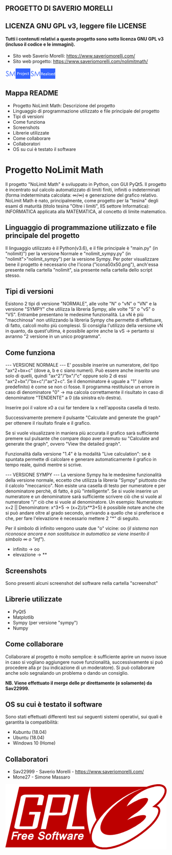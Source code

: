 ## PROGETTO DI SAVERIO MORELLI
## LICENZA GNU GPL v3, leggere file LICENSE
#### Tutti i contenuti relativi a questo progetto sono sotto licenza GNU GPL v3 (incluso il codice e le immagini).

- Sito web Saverio Morelli: https://www.saveriomorelli.com/
- Sito web progetto: https://www.saveriomorelli.com/nolimitmath/

![](sitoweb/smproject.png)![](sitoweb/smrealised.png)


## Mappa README
- Progetto NoLimit Math: Descrizione del progetto
- Linguaggio di programmazione utilizzato e file principale del progetto
- Tipi di versioni
- Come funziona
- Screenshots
- Librerie utilizzate
- Come collaborare
- Collaboratori
- OS su cui è testato il software

# Progetto NoLimit Math
Il progetto "NoLimit Math" è sviluppato in Python, con GUI PyQt5.
Il progetto è incentrato sul calcolo automatizzato di limiti finiti, infiniti o indeterminati (forma indeterminata calcolata: ∞/∞) e generazione del grafico relativo.
NoLimit Math è nato, principalmente, come progetto per la "tesina" degli esami di maturità (titolo tesina "Oltre i limiti", IIS settore Informatica): INFORMATICA applicata alla MATEMATICA, al concetto di limite matematico.

## Linguaggio di programmazione utilizzato e file principale del progetto
Il linguaggio utilizzato è il Python(v3.6), e il file principale è "main.py" (in "nolimit)") per la versione Normale e "nolimit\_sympy.py" (in "nolimit">"nolimit\_sympy") per la versione Sympy.
Per poter visualizzare bene il progetto è necessario che l'icona ("icona50x50.png"), anch'essa presente nella cartella "nolimit", sia presente nella cartella dello script stesso.

## Tipi di versioni
Esistono 2 tipi di versione "NORMALE", alle volte "N" o "vN" o "VN" e la versione "SYMPY" che utilizza la libreria Sympy, alle volte "S" o "vS" o "VS".
Entrambe presentano le medesime funzionalità.
La vN è più "macchinosa" non utilizzando la libreria Sympy che permette di effettuare, di fatto, calcoli molto più complessi.
Si consiglia l'utilizzo della versione vN in quanto, da quest'ultima, è possibile aprire anche la vS -> pertanto si avranno "2 versione in un unico programma".

## Come funziona
--- VERSIONE NORMALE ---
E' possibile inserire un numeratore, del tipo "ax^2+bx+c" (dove a, b e c siano numeri). Può essere anche inserito uno solo di quelli, quindi "ax^2"/"bx"/"c" oppure solo 2 di essi "ax^2+bx"/"bx+c"/"ax^2+c".
Se il denominatore è uguale a "1" (valore predefinito) è come se non ci fosse.
Il programma restituisce un errore in caso di denominatore "0" -> ma calcola correttamente il risultato in caso di denominatore "TENDENTE" a 0 (da sinistra e/o destra).

Inserire poi il valore x0 a cui far tendere la x nell'apposita casella di testo.

Successivamente premere il pulsante "Calculate and generate the graph" per ottenere il risultato finale e il grafico.

Se si vuole visualizzare in maniera più accurata il grafico sarà sufficiente premere sul pulsante che compare dopo aver premuto su "Calculate and generate the graph", ovvero "View the detailed graph".

Funzionalità dalla versione "1.4" è la modalità "Live calculation": se è spuntata permette di calcolare e generare automaticamente il grafico in tempo reale, quindi mentre si scrive.

--- VERSIONE SYMPY ---
La versione Sympy ha le medesime funzionalità della versione normale, eccetto che utilizza la libreria "Sympy" piuttosto che il calcolo "meccanico".
Non esiste una casella di testo per numeratore e per denominatore perchè, di fatto, è più "intelligente".
Se si vuole inserire un numeratore e un denominatore sarà sufficiente scrivere ciò che si vuole al numeratore "/" ciò che si vuole al denominatore. Un esempio:
Numeratore: x+2 || Denominatore: x^3+5
-> (x+2)/(x\*\*3+5)
è possibile notare anche che si può andare oltre al grado secondo, arrivando a quello che si preferisce e che, per fare l'elevazione è necessario mettere 2 "\*" di seguito.

Per il simbolo di infinito vengono usate due "o" vicine: oo (_il sistema non riconosce ancora e non sostituisce in automatico se viene inserito il simbolo ∞ o "inf"_).

- infinito -> oo
- elevazione -> **

## Screenshots
Sono presenti alcuni screenshot del software nella cartella "screenshot"

## Librerie utilizzate
- PyQt5
- Matplotlib
- Sympy (per versione "sympy")
- Numpy

## Come collaborare
Collaborare al progetto è molto semplice: è sufficiente aprire un nuovo issue in caso si vogliano aggiungere nuove funzionalità, successivamente si può procedere alla pr (su indicazione di un moderatore).
Si può collaborare anche solo segnalando un problema o dando un consiglio.


**NB. Viene effettuato il merge delle pr direttamente (e solamente) da Sav22999.**

## OS su cui è testato il software
Sono stati effettuati differenti test sui seguenti sistemi operativi, sui quali è garantita la compatibilità:
- Kubuntu (18.04)
- Ubuntu (18.04)
- Windows 10 (Home)

## Collaboratori
- Sav22999 - Saverio Morelli - https://www.saveriomorelli.com/
- Mone27 - Simone Massaro

![](sitoweb/gplv3.png)